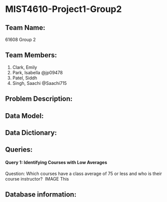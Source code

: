# MIST4610-Project1-Group2

## Team Name:
61608 Group 2

## Team Members:
1. Clark, Emily
2. Park, Isabella @jp09478
3. Patel, Siddh 
4. Singh, Saachi @Saachi715

## Problem Description:

## Data Model:

## Data Dictionary:

## Queries:
#### Query 1: Identifying Courses with Low Averages
Question: Which courses have a class average of 75 or less and who is their course instructor? 
IMAGE
This 


## Database information:
